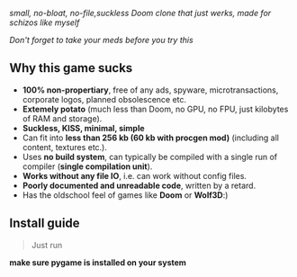 


*small, no-bloat, no-file,suckless Doom clone that just werks, made for schizos like myself*


_Don't forget to take your meds before you try this_


## Why this game sucks

- **100% non-propertiary**, free of any ads, spyware, microtransactions, corporate logos, planned obsolescence etc.
- **Extemely potato** (much less than Doom, no GPU, no FPU, just kilobytes of RAM and storage).
- **Suckless, KISS, minimal, simple**
- Can fit into **less than 256 kb (60 kb with procgen mod)** (including all content, textures etc.).
- Uses **no build system**, can typically be compiled with a single run of compiler (**single compilation unit**).
- **Works without any file IO**, i.e. can work without config files.
- **Poorly documented and unreadable code**, written by a retard.
- Has the oldschool feel of games like **Doom** or **Wolf3D**:)


## Install guide

   > Just run

**make sure pygame is installed on your system**




